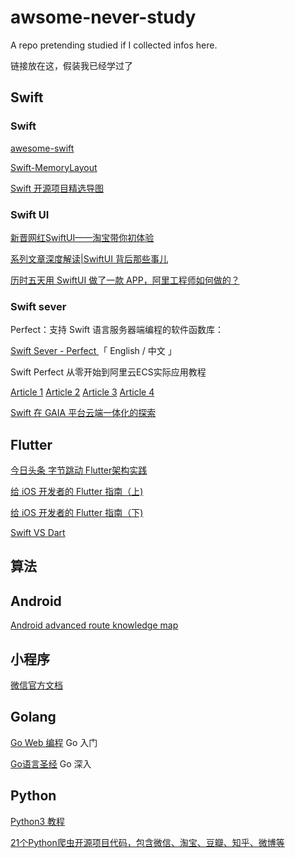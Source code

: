 # awsome-never-study

A repo pretending studied if I collected infos here.

链接放在这，假装我已经学过了


## Swift

### Swift

[awesome-swift](https://github.com/matteocrippa/awesome-swift)

[Swift-MemoryLayout](https://github.com/TannerJin/Swift-MemoryLayout)

[Swift 开源项目精选导图](https://xiaozhuanlan.com/topic/5271086934)

### Swift UI

[新晋网红SwiftUI——淘宝带你初体验](https://mp.weixin.qq.com/s?__biz=MzAxNDEwNjk5OQ==&mid=2650402703&idx=1&sn=0942415a7c92ab2465a9acb58b15b808&scene=21#wechat_redirect)

[系列文章深度解读|SwiftUI 背后那些事儿](https://mp.weixin.qq.com/s?__biz=MzAxNDEwNjk5OQ==&mid=2650402891&idx=1&sn=804f271d6794a0ec7b5eeaea585f5e8e&scene=21#wechat_redirect)

[历时五天用 SwiftUI 做了一款 APP，阿里工程师如何做的？](https://mp.weixin.qq.com/s?__biz=MzAxNDEwNjk5OQ==&mid=2650403929&idx=1&sn=fae15630e397513d5ad92992e93be8c2&scene=21#wechat_redirect)


### Swift sever

Perfect：支持 Swift 语言服务器端编程的软件函数库：

[Swift Sever - Perfect ](https://www.perfect.org/docs/index_zh_CN.html) 「 English / 中文 」


Swift Perfect 从零开始到阿里云ECS实际应用教程 

[Article  1](https://blog.csdn.net/z123sen/article/details/80248345)  [Article  2](https://blog.csdn.net/z123sen/article/details/80248373)  [Article  3](https://blog.csdn.net/z123sen/article/details/80248509)  [Article  4](https://blog.csdn.net/z123sen/article/details/80248667)  

[Swift 在 GAIA 平台云端一体化的探索](https://mp.weixin.qq.com/s?__biz=MzAxNDEwNjk5OQ==&mid=2650404534&idx=1&sn=176537ddc85e730c35fa89e28448ea0a&scene=21#wechat_redirect)

## Flutter
[今日头条 字节跳动 Flutter架构实践
](https://www.toutiao.com/a6767134800399565324/)

[给 iOS 开发者的 Flutter 指南（上) ](https://mp.weixin.qq.com/s/PnLVvOuP7eDa-EjyXAvgdw)

[给 iOS 开发者的 Flutter 指南（下) ](https://mp.weixin.qq.com/s/59w9e3pdnT5-GqF98J0gYQ)

[Swift VS Dart ](https://mp.weixin.qq.com/s/JM2yduPwz4WeFzsdyieqhg)

## 算法


## Android
[Android advanced route knowledge map](https://github.com/feelschaotic/AndroidKnowledgeSystem)

## 小程序
[微信官方文档](https://developers.weixin.qq.com/miniprogram/dev/framework/)

## Golang
[Go Web 编程](https://astaxie.gitbooks.io/build-web-application-with-golang/zh/) Go 入门

[Go语言圣经](https://books.studygolang.com/gopl-zh/) Go 深入


## Python 
[Python3 教程](https://python3-cookbook.readthedocs.io/zh_CN/latest/chapters/p01_data_structures_algorithms.html)

[21个Python爬虫开源项目代码，包含微信、淘宝、豆瓣、知乎、微博等](https://zhuanlan.zhihu.com/p/91248298)

